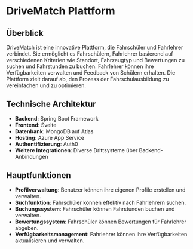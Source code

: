 # DriveMatch Plattform

## Überblick

DriveMatch ist eine innovative Plattform, die Fahrschüler und Fahrlehrer verbindet. Sie ermöglicht es Fahrschülern, Fahrlehrer basierend auf verschiedenen Kriterien wie Standort, Fahrzeugtyp und Bewertungen zu suchen und Fahrstunden zu buchen. Fahrlehrer können ihre Verfügbarkeiten verwalten und Feedback von Schülern erhalten. Die Plattform zielt darauf ab, den Prozess der Fahrschulausbildung zu vereinfachen und zu optimieren.

## Technische Architektur

- **Backend**: Spring Boot Framework
- **Frontend**: Svelte
- **Datenbank**: MongoDB auf Atlas
- **Hosting**: Azure App Service
- **Authentifizierung**: Auth0
- **Weitere Integrationen**: Diverse Drittsysteme über Backend-Anbindungen

## Hauptfunktionen

- **Profilverwaltung**: Benutzer können ihre eigenen Profile erstellen und verwalten.
- **Suchfunktion**: Fahrschüler können effektiv nach Fahrlehrern suchen.
- **Buchungssystem**: Fahrschüler können Fahrstunden buchen und verwalten.
- **Bewertungssystem**: Fahrschüler können Bewertungen für Fahrlehrer abgeben.
- **Verfügbarkeitsmanagement**: Fahrlehrer können ihre Verfügbarkeiten aktualisieren und verwalten.

